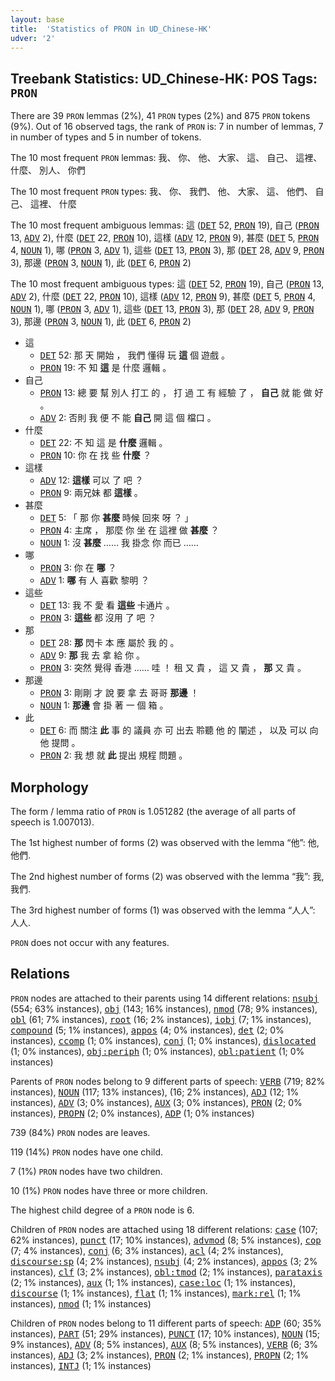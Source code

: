 ```yaml
---
layout: base
title:  'Statistics of PRON in UD_Chinese-HK'
udver: '2'
---
```


## Treebank Statistics: UD_Chinese-HK: POS Tags: `PRON`

There are 39 `PRON` lemmas (2%), 41 `PRON` types (2%) and 875 `PRON` tokens (9%).
Out of 16 observed tags, the rank of `PRON` is: 7 in number of lemmas, 7 in number of types and 5 in number of tokens.

The 10 most frequent `PRON` lemmas: 我、 你、 他、 大家、 這、 自己、 這裡、 什麼、 別人、 你們

The 10 most frequent `PRON` types:  我、 你、 我們、 他、 大家、 這、 他們、 自己、 這裡、 什麼

The 10 most frequent ambiguous lemmas: 這 (<tt><a href="zh_hk-pos-DET.html">DET</a></tt> 52, <tt><a href="zh_hk-pos-PRON.html">PRON</a></tt> 19), 自己 (<tt><a href="zh_hk-pos-PRON.html">PRON</a></tt> 13, <tt><a href="zh_hk-pos-ADV.html">ADV</a></tt> 2), 什麼 (<tt><a href="zh_hk-pos-DET.html">DET</a></tt> 22, <tt><a href="zh_hk-pos-PRON.html">PRON</a></tt> 10), 這樣 (<tt><a href="zh_hk-pos-ADV.html">ADV</a></tt> 12, <tt><a href="zh_hk-pos-PRON.html">PRON</a></tt> 9), 甚麼 (<tt><a href="zh_hk-pos-DET.html">DET</a></tt> 5, <tt><a href="zh_hk-pos-PRON.html">PRON</a></tt> 4, <tt><a href="zh_hk-pos-NOUN.html">NOUN</a></tt> 1), 哪 (<tt><a href="zh_hk-pos-PRON.html">PRON</a></tt> 3, <tt><a href="zh_hk-pos-ADV.html">ADV</a></tt> 1), 這些 (<tt><a href="zh_hk-pos-DET.html">DET</a></tt> 13, <tt><a href="zh_hk-pos-PRON.html">PRON</a></tt> 3), 那 (<tt><a href="zh_hk-pos-DET.html">DET</a></tt> 28, <tt><a href="zh_hk-pos-ADV.html">ADV</a></tt> 9, <tt><a href="zh_hk-pos-PRON.html">PRON</a></tt> 3), 那邊 (<tt><a href="zh_hk-pos-PRON.html">PRON</a></tt> 3, <tt><a href="zh_hk-pos-NOUN.html">NOUN</a></tt> 1), 此 (<tt><a href="zh_hk-pos-DET.html">DET</a></tt> 6, <tt><a href="zh_hk-pos-PRON.html">PRON</a></tt> 2)

The 10 most frequent ambiguous types:  這 (<tt><a href="zh_hk-pos-DET.html">DET</a></tt> 52, <tt><a href="zh_hk-pos-PRON.html">PRON</a></tt> 19), 自己 (<tt><a href="zh_hk-pos-PRON.html">PRON</a></tt> 13, <tt><a href="zh_hk-pos-ADV.html">ADV</a></tt> 2), 什麼 (<tt><a href="zh_hk-pos-DET.html">DET</a></tt> 22, <tt><a href="zh_hk-pos-PRON.html">PRON</a></tt> 10), 這樣 (<tt><a href="zh_hk-pos-ADV.html">ADV</a></tt> 12, <tt><a href="zh_hk-pos-PRON.html">PRON</a></tt> 9), 甚麼 (<tt><a href="zh_hk-pos-DET.html">DET</a></tt> 5, <tt><a href="zh_hk-pos-PRON.html">PRON</a></tt> 4, <tt><a href="zh_hk-pos-NOUN.html">NOUN</a></tt> 1), 哪 (<tt><a href="zh_hk-pos-PRON.html">PRON</a></tt> 3, <tt><a href="zh_hk-pos-ADV.html">ADV</a></tt> 1), 這些 (<tt><a href="zh_hk-pos-DET.html">DET</a></tt> 13, <tt><a href="zh_hk-pos-PRON.html">PRON</a></tt> 3), 那 (<tt><a href="zh_hk-pos-DET.html">DET</a></tt> 28, <tt><a href="zh_hk-pos-ADV.html">ADV</a></tt> 9, <tt><a href="zh_hk-pos-PRON.html">PRON</a></tt> 3), 那邊 (<tt><a href="zh_hk-pos-PRON.html">PRON</a></tt> 3, <tt><a href="zh_hk-pos-NOUN.html">NOUN</a></tt> 1), 此 (<tt><a href="zh_hk-pos-DET.html">DET</a></tt> 6, <tt><a href="zh_hk-pos-PRON.html">PRON</a></tt> 2)


* 這
  * <tt><a href="zh_hk-pos-DET.html">DET</a></tt> 52: 那 天 開始 ， 我們 懂得 玩 <b>這</b> 個 遊戲 。
  * <tt><a href="zh_hk-pos-PRON.html">PRON</a></tt> 19: 不 知 <b>這</b> 是 什麼 邏輯 。
* 自己
  * <tt><a href="zh_hk-pos-PRON.html">PRON</a></tt> 13: 總 要 幫 別人 打工 的 ， 打 過 工 有 經驗 了 ， <b>自己</b> 就 能 做 好 。
  * <tt><a href="zh_hk-pos-ADV.html">ADV</a></tt> 2: 否則 我 便 不 能 <b>自己</b> 開 這 個 檔口 。
* 什麼
  * <tt><a href="zh_hk-pos-DET.html">DET</a></tt> 22: 不 知 這 是 <b>什麼</b> 邏輯 。
  * <tt><a href="zh_hk-pos-PRON.html">PRON</a></tt> 10: 你 在 找 些 <b>什麼</b> ？
* 這樣
  * <tt><a href="zh_hk-pos-ADV.html">ADV</a></tt> 12: <b>這樣</b> 可以 了 吧 ？
  * <tt><a href="zh_hk-pos-PRON.html">PRON</a></tt> 9: 兩兄妹 都 <b>這樣</b> 。
* 甚麼
  * <tt><a href="zh_hk-pos-DET.html">DET</a></tt> 5: 「 那 你 <b>甚麼</b> 時候 回來 呀 ？ 」
  * <tt><a href="zh_hk-pos-PRON.html">PRON</a></tt> 4: 主席 ， 那麼 你 坐 在 這裡 做 <b>甚麼</b> ？
  * <tt><a href="zh_hk-pos-NOUN.html">NOUN</a></tt> 1: 沒 <b>甚麼</b> …… 我 掛念 你 而已 ……
* 哪
  * <tt><a href="zh_hk-pos-PRON.html">PRON</a></tt> 3: 你 在 <b>哪</b> ？
  * <tt><a href="zh_hk-pos-ADV.html">ADV</a></tt> 1: <b>哪</b> 有 人 喜歡 黎明 ？
* 這些
  * <tt><a href="zh_hk-pos-DET.html">DET</a></tt> 13: 我 不 愛 看 <b>這些</b> 卡通片 。
  * <tt><a href="zh_hk-pos-PRON.html">PRON</a></tt> 3: <b>這些</b> 都 沒用 了 吧 ？
* 那
  * <tt><a href="zh_hk-pos-DET.html">DET</a></tt> 28: <b>那</b> 閃卡 本 應 屬於 我 的 。
  * <tt><a href="zh_hk-pos-ADV.html">ADV</a></tt> 9: <b>那</b> 我 去 拿 給 你 。
  * <tt><a href="zh_hk-pos-PRON.html">PRON</a></tt> 3: 突然 覺得 香港 …… 哇 ！ 租 又 貴 ， 這 又 貴 ， <b>那</b> 又 貴 。
* 那邊
  * <tt><a href="zh_hk-pos-PRON.html">PRON</a></tt> 3: 剛剛 才 說 要 拿 去 哥哥 <b>那邊</b> ！
  * <tt><a href="zh_hk-pos-NOUN.html">NOUN</a></tt> 1: <b>那邊</b> 會 掛 著 一 個 箱 。
* 此
  * <tt><a href="zh_hk-pos-DET.html">DET</a></tt> 6: 而 關注 <b>此</b> 事 的 議員 亦 可 出去 聆聽 他 的 闡述 ， 以及 可以 向 他 提問 。
  * <tt><a href="zh_hk-pos-PRON.html">PRON</a></tt> 2: 我 想 就 <b>此</b> 提出 規程 問題 。

## Morphology

The form / lemma ratio of `PRON` is 1.051282 (the average of all parts of speech is 1.007013).

The 1st highest number of forms (2) was observed with the lemma “他”: 他, 他們.

The 2nd highest number of forms (2) was observed with the lemma “我”: 我, 我們.

The 3rd highest number of forms (1) was observed with the lemma “人人”: 人人.

`PRON` does not occur with any features.


## Relations

`PRON` nodes are attached to their parents using 14 different relations: <tt><a href="zh_hk-dep-nsubj.html">nsubj</a></tt> (554; 63% instances), <tt><a href="zh_hk-dep-obj.html">obj</a></tt> (143; 16% instances), <tt><a href="zh_hk-dep-nmod.html">nmod</a></tt> (78; 9% instances), <tt><a href="zh_hk-dep-obl.html">obl</a></tt> (61; 7% instances), <tt><a href="zh_hk-dep-root.html">root</a></tt> (16; 2% instances), <tt><a href="zh_hk-dep-iobj.html">iobj</a></tt> (7; 1% instances), <tt><a href="zh_hk-dep-compound.html">compound</a></tt> (5; 1% instances), <tt><a href="zh_hk-dep-appos.html">appos</a></tt> (4; 0% instances), <tt><a href="zh_hk-dep-det.html">det</a></tt> (2; 0% instances), <tt><a href="zh_hk-dep-ccomp.html">ccomp</a></tt> (1; 0% instances), <tt><a href="zh_hk-dep-conj.html">conj</a></tt> (1; 0% instances), <tt><a href="zh_hk-dep-dislocated.html">dislocated</a></tt> (1; 0% instances), <tt><a href="zh_hk-dep-obj-periph.html">obj:periph</a></tt> (1; 0% instances), <tt><a href="zh_hk-dep-obl-patient.html">obl:patient</a></tt> (1; 0% instances)

Parents of `PRON` nodes belong to 9 different parts of speech: <tt><a href="zh_hk-pos-VERB.html">VERB</a></tt> (719; 82% instances), <tt><a href="zh_hk-pos-NOUN.html">NOUN</a></tt> (117; 13% instances),  (16; 2% instances), <tt><a href="zh_hk-pos-ADJ.html">ADJ</a></tt> (12; 1% instances), <tt><a href="zh_hk-pos-ADV.html">ADV</a></tt> (3; 0% instances), <tt><a href="zh_hk-pos-AUX.html">AUX</a></tt> (3; 0% instances), <tt><a href="zh_hk-pos-PRON.html">PRON</a></tt> (2; 0% instances), <tt><a href="zh_hk-pos-PROPN.html">PROPN</a></tt> (2; 0% instances), <tt><a href="zh_hk-pos-ADP.html">ADP</a></tt> (1; 0% instances)

739 (84%) `PRON` nodes are leaves.

119 (14%) `PRON` nodes have one child.

7 (1%) `PRON` nodes have two children.

10 (1%) `PRON` nodes have three or more children.

The highest child degree of a `PRON` node is 6.

Children of `PRON` nodes are attached using 18 different relations: <tt><a href="zh_hk-dep-case.html">case</a></tt> (107; 62% instances), <tt><a href="zh_hk-dep-punct.html">punct</a></tt> (17; 10% instances), <tt><a href="zh_hk-dep-advmod.html">advmod</a></tt> (8; 5% instances), <tt><a href="zh_hk-dep-cop.html">cop</a></tt> (7; 4% instances), <tt><a href="zh_hk-dep-conj.html">conj</a></tt> (6; 3% instances), <tt><a href="zh_hk-dep-acl.html">acl</a></tt> (4; 2% instances), <tt><a href="zh_hk-dep-discourse-sp.html">discourse:sp</a></tt> (4; 2% instances), <tt><a href="zh_hk-dep-nsubj.html">nsubj</a></tt> (4; 2% instances), <tt><a href="zh_hk-dep-appos.html">appos</a></tt> (3; 2% instances), <tt><a href="zh_hk-dep-clf.html">clf</a></tt> (3; 2% instances), <tt><a href="zh_hk-dep-obl-tmod.html">obl:tmod</a></tt> (2; 1% instances), <tt><a href="zh_hk-dep-parataxis.html">parataxis</a></tt> (2; 1% instances), <tt><a href="zh_hk-dep-aux.html">aux</a></tt> (1; 1% instances), <tt><a href="zh_hk-dep-case-loc.html">case:loc</a></tt> (1; 1% instances), <tt><a href="zh_hk-dep-discourse.html">discourse</a></tt> (1; 1% instances), <tt><a href="zh_hk-dep-flat.html">flat</a></tt> (1; 1% instances), <tt><a href="zh_hk-dep-mark-rel.html">mark:rel</a></tt> (1; 1% instances), <tt><a href="zh_hk-dep-nmod.html">nmod</a></tt> (1; 1% instances)

Children of `PRON` nodes belong to 11 different parts of speech: <tt><a href="zh_hk-pos-ADP.html">ADP</a></tt> (60; 35% instances), <tt><a href="zh_hk-pos-PART.html">PART</a></tt> (51; 29% instances), <tt><a href="zh_hk-pos-PUNCT.html">PUNCT</a></tt> (17; 10% instances), <tt><a href="zh_hk-pos-NOUN.html">NOUN</a></tt> (15; 9% instances), <tt><a href="zh_hk-pos-ADV.html">ADV</a></tt> (8; 5% instances), <tt><a href="zh_hk-pos-AUX.html">AUX</a></tt> (8; 5% instances), <tt><a href="zh_hk-pos-VERB.html">VERB</a></tt> (6; 3% instances), <tt><a href="zh_hk-pos-ADJ.html">ADJ</a></tt> (3; 2% instances), <tt><a href="zh_hk-pos-PRON.html">PRON</a></tt> (2; 1% instances), <tt><a href="zh_hk-pos-PROPN.html">PROPN</a></tt> (2; 1% instances), <tt><a href="zh_hk-pos-INTJ.html">INTJ</a></tt> (1; 1% instances)

